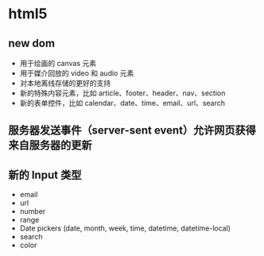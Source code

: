 # html5

## new dom

* 用于绘画的 canvas 元素
* 用于媒介回放的 video 和 audio 元素
* 对本地离线存储的更好的支持
* 新的特殊内容元素，比如 article、footer、header、nav、section
* 新的表单控件，比如 calendar、date、time、email、url、search


## 服务器发送事件（server-sent event）允许网页获得来自服务器的更新

## 新的 Input 类型

* email
* url
* number
* range
* Date pickers (date, month, week, time, datetime, datetime-local)
* search
* color

